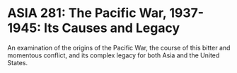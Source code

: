 # ASIA 281: The Pacific War, 1937-1945: Its Causes and Legacy

An examination of the origins of the Pacific War, the course of this bitter and momentous conflict, and its complex legacy for both Asia and the United States.